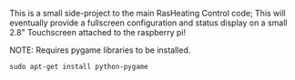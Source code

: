 This is a small side-project to the main RasHeating Control code;
This will eventually provide a fullscreen configuration and status display
on a small 2.8" Touchscreen attached to the raspberry pi!

NOTE: Requires pygame libraries to be installed.

```
sudo apt-get install python-pygame
```
